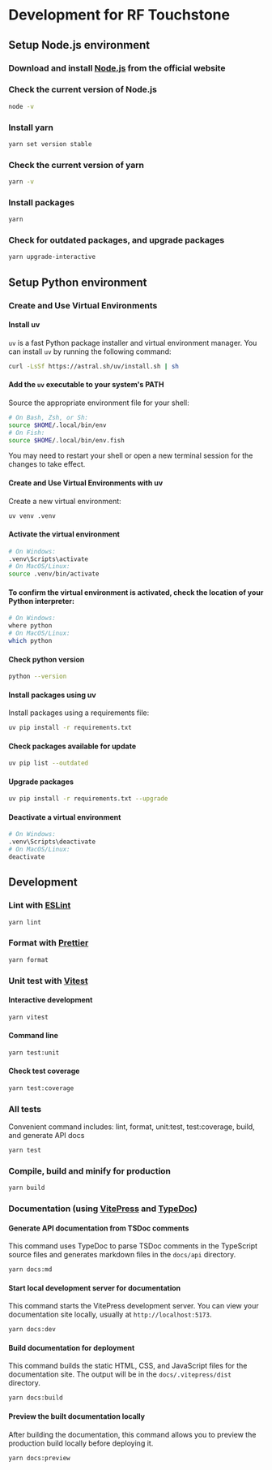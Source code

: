 # Development for RF Touchstone

## Setup Node.js environment

### Download and install [Node.js](https://nodejs.org/en/download/package-manager) from the official website

### Check the current version of Node.js

```sh
node -v
```

### Install yarn

```sh
yarn set version stable
```

### Check the current version of yarn

```sh
yarn -v
```

### Install packages

```sh
yarn
```

### Check for outdated packages, and upgrade packages

```sh
yarn upgrade-interactive
```

## Setup Python environment

### Create and Use Virtual Environments

#### Install uv

`uv` is a fast Python package installer and virtual environment manager. You can install `uv` by running the following command:

```sh
curl -LsSf https://astral.sh/uv/install.sh | sh
```

#### Add the `uv` executable to your system's PATH

Source the appropriate environment file for your shell:

```sh
# On Bash, Zsh, or Sh:
source $HOME/.local/bin/env
# On Fish:
source $HOME/.local/bin/env.fish
```

You may need to restart your shell or open a new terminal session for the changes to take effect.

#### Create and Use Virtual Environments with uv

Create a new virtual environment:

```sh
uv venv .venv
```

#### Activate the virtual environment

```sh
# On Windows:
.venv\Scripts\activate
# On MacOS/Linux:
source .venv/bin/activate
```

#### To confirm the virtual environment is activated, check the location of your Python interpreter:

```sh
# On Windows:
where python
# On MacOS/Linux:
which python
```

#### Check python version

```sh
python --version
```

#### Install packages using uv

Install packages using a requirements file:

```sh
uv pip install -r requirements.txt
```

#### Check packages available for update

```sh
uv pip list --outdated
```

#### Upgrade packages

```sh
uv pip install -r requirements.txt --upgrade
```

#### Deactivate a virtual environment

```sh
# On Windows:
.venv\Scripts\deactivate
# On MacOS/Linux:
deactivate
```

## Development

### Lint with [ESLint](https://eslint.org/)

```sh
yarn lint
```

### Format with [Prettier](https://prettier.io/)

```sh
yarn format
```

### Unit test with [Vitest](https://vitest.dev/)

#### Interactive development

```sh
yarn vitest
```

#### Command line

```sh
yarn test:unit
```

#### Check test coverage

```sh
yarn test:coverage
```

### All tests

Convenient command includes: lint, format, unit:test, test:coverage, build, and generate API docs

```sh
yarn test
```

### Compile, build and minify for production

```sh
yarn build
```

### Documentation (using [VitePress](https://vitepress.dev/) and [TypeDoc](https://typedoc.org/))

#### Generate API documentation from TSDoc comments

This command uses TypeDoc to parse TSDoc comments in the TypeScript source files and generates markdown files in the `docs/api` directory.

```sh
yarn docs:md
```

#### Start local development server for documentation

This command starts the VitePress development server. You can view your documentation site locally, usually at `http://localhost:5173`.

```sh
yarn docs:dev
```

#### Build documentation for deployment

This command builds the static HTML, CSS, and JavaScript files for the documentation site. The output will be in the `docs/.vitepress/dist` directory.

```sh
yarn docs:build
```

#### Preview the built documentation locally

After building the documentation, this command allows you to preview the production build locally before deploying it.

```sh
yarn docs:preview
```
